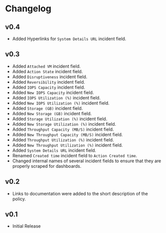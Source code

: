 # Changelog

## v0.4

- Added Hyperlinks for `System Details URL` incident field.

## v0.3

- Added `Attached VM` incident field.
- Added `Action State` incident field.
- Added `Disruptiveness` incident field.
- Added `Reversibility` incident field.
- Added `IOPS Capacity` incident field.
- Added `New IOPS Capacity` incident field.
- Added `IOPS Utilization (%)` incident field.
- Added `New IOPS Utilization (%)` incident field.
- Added `Storage (GB)` incident field.
- Added `New Storage (GB)` incident field.
- Added `Storage Utilization (%)` incident field.
- Added `New Storage Utilization (%)` incident field.
- Added `Throughput Capacity (MB/S)` incident field.
- Added `New Throughput Capacity (MB/S)` incident field.
- Added `Throughput Utilization (%)` incident field.
- Added `New Throughput Utilization (%)` incident field.
- Added `System Details URL` incident field.
- Renamed `Created time` incident field to `Action Created time`.
- Changed internal names of several incident fields to ensure that they are properly scraped for dashboards.

## v0.2

- Links to documentation were added to the short description of the policy.

## v0.1

- Initial Release
